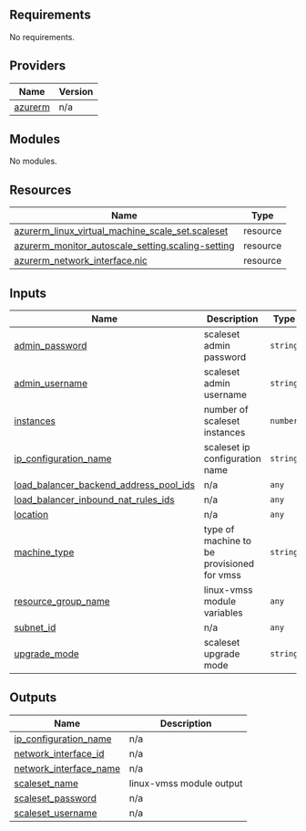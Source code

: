 <!-- BEGIN_TF_DOCS -->
## Requirements

No requirements.

## Providers

| Name | Version |
|------|---------|
| <a name="provider_azurerm"></a> [azurerm](#provider\_azurerm) | n/a |

## Modules

No modules.

## Resources

| Name | Type |
|------|------|
| [azurerm_linux_virtual_machine_scale_set.scaleset](https://registry.terraform.io/providers/hashicorp/azurerm/latest/docs/resources/linux_virtual_machine_scale_set) | resource |
| [azurerm_monitor_autoscale_setting.scaling-setting](https://registry.terraform.io/providers/hashicorp/azurerm/latest/docs/resources/monitor_autoscale_setting) | resource |
| [azurerm_network_interface.nic](https://registry.terraform.io/providers/hashicorp/azurerm/latest/docs/resources/network_interface) | resource |

## Inputs

| Name | Description | Type | Default | Required |
|------|-------------|------|---------|:--------:|
| <a name="input_admin_password"></a> [admin\_password](#input\_admin\_password) | scaleset admin password | `string` | `"superSECRETp@ssw0rd!"` | no |
| <a name="input_admin_username"></a> [admin\_username](#input\_admin\_username) | scaleset admin username | `string` | `"ssadmin"` | no |
| <a name="input_instances"></a> [instances](#input\_instances) | number of scaleset instances | `number` | `1` | no |
| <a name="input_ip_configuration_name"></a> [ip\_configuration\_name](#input\_ip\_configuration\_name) | scaleset ip configuration name | `string` | `"internal-ip"` | no |
| <a name="input_load_balancer_backend_address_pool_ids"></a> [load\_balancer\_backend\_address\_pool\_ids](#input\_load\_balancer\_backend\_address\_pool\_ids) | n/a | `any` | n/a | yes |
| <a name="input_load_balancer_inbound_nat_rules_ids"></a> [load\_balancer\_inbound\_nat\_rules\_ids](#input\_load\_balancer\_inbound\_nat\_rules\_ids) | n/a | `any` | n/a | yes |
| <a name="input_location"></a> [location](#input\_location) | n/a | `any` | n/a | yes |
| <a name="input_machine_type"></a> [machine\_type](#input\_machine\_type) | type of machine to be provisioned for vmss | `string` | `"Standard_B1s"` | no |
| <a name="input_resource_group_name"></a> [resource\_group\_name](#input\_resource\_group\_name) | linux-vmss module variables | `any` | n/a | yes |
| <a name="input_subnet_id"></a> [subnet\_id](#input\_subnet\_id) | n/a | `any` | n/a | yes |
| <a name="input_upgrade_mode"></a> [upgrade\_mode](#input\_upgrade\_mode) | scaleset upgrade mode | `string` | `"Automatic"` | no |

## Outputs

| Name | Description |
|------|-------------|
| <a name="output_ip_configuration_name"></a> [ip\_configuration\_name](#output\_ip\_configuration\_name) | n/a |
| <a name="output_network_interface_id"></a> [network\_interface\_id](#output\_network\_interface\_id) | n/a |
| <a name="output_network_interface_name"></a> [network\_interface\_name](#output\_network\_interface\_name) | n/a |
| <a name="output_scaleset_name"></a> [scaleset\_name](#output\_scaleset\_name) | linux-vmss module output |
| <a name="output_scaleset_password"></a> [scaleset\_password](#output\_scaleset\_password) | n/a |
| <a name="output_scaleset_username"></a> [scaleset\_username](#output\_scaleset\_username) | n/a |
<!-- END_TF_DOCS -->